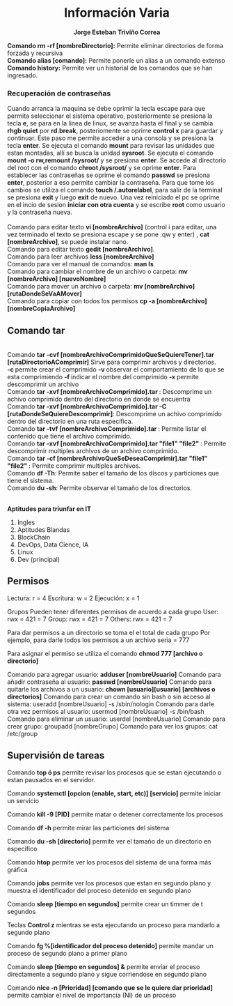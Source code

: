 <h1 align="center ">Información Varia</h1>
<p align="center">
<b>Jorge Esteban Triviño Correa</b>
</p>
<b>Comando rm -rf [nombreDirectorio]:</b> Permite eliminar directorios de forma forzada y recursiva
<br>
<b>Comando alias [comando]:</b> Permite ponerle un alias a un comando extenso
<br>
<b>Comando history:</b> Permite ver un historial de los comandos que se han ingresado.
<br>
<h3>Recuperación de contraseñas</h3>
Cuando arranca la maquina se debe oprimir la tecla escape para que permita seleccionar el sistema operativo, posteriormente se presiona la tecla <b>e</b>, se para en la linea de linux, se avanza hasta el final y se cambia <b>rhgb quiet</b> por <b>rd.break</b>, posteriomente se oprime <b>control x</b> para guardar y continuar. Este paso me permite acceder a una consola y se presiona la tecla <b>enter</b>. Se ejecuta el comando <b>mount</b> para revisar las unidades que estan montadas, allí se busca la unidad <b>sysroot</b>. Se ejecuta el comando <b>mount -o rw,remount /sysroot/</b> y se presiona <b>enter</b>. Se accede al directorio del root con el comando <b>chroot /sysroot/</b> y se oprime <b>enter</b>. Para establecer las contraseñas se oprime el comando <b>passwd</b> se presiona <b>enter</b>, posterior a eso permite cambiar la contraseña. Para que tome los cambios se utiliza el comando <b>touch /.autorelabel</b>, para salir de la terminal se presiona <b>exit</b> y luego <b>exit</b> de nuevo. Una vez reiniciado el pc se oprime en el incio de sesion <b>iniciar con otra cuenta</b> y se escribe <b>root</b> como usuario y la contraseña nueva. 
<br>
<br>
Comando para editar texto <b>vi [nombreArchivo]</b> (control i para editar, una vez terminado el texto se presiona escape y se pone :qw y enter) , <b>cat [nombreArchivo]</b>, se puede instalar nano. 
<br>
Comando para editar texto <b>gedit [nombreArchivo]</b>.
<br>
Comando para leer archivos <b> less [nombreArchivo] </b>
<br>
Comando para ver el manual de comandos: <b>man ls</b>
<br>
Comando para cambiar el nombre de un archivo o carpeta: <b>mv [nombreArchivo] [nuevoNombre]</b>
<br>
Comando para mover un archivo o carpeta: <b>mv [nombreArchivo] [rutaDondeSeVaAMover]</b>
<br>
Comando para copiar con todos los permisos <b>cp -a [nombreArchivo] [nombreCopiaArchivo]</b>
<br>
<b><h2>Comando tar</h2></b>
<br>
Comando <b>tar -cvf [nombreArchivoComprimidoQueSeQuiereTener].tar [rutaDirectorioAComprimir]</b> Sirve para comprimir archivos y directorios. 
<br>
<b>-c </b>permite crear el comprimido
<b>-v </b>observar el comportamiento de lo que se esta comprimiendo
<b>-f </b>indicar el nombre del comprimido
<b>-x </b>permite descomprimir un archivo
<br>
Comando <b>tar -xvf [nombreArchivoComprimido].tar </b>: Descomprime un achivo comprimido dentro del directorio en donde se encuentra
<br>
Comando <b>tar -xvf [nombreArchivoComprimido].tar -C [rutaDondeSeQuiereDescomprimir]</b>: Descomprime un achivo comprimido dentro del directorio en una ruta específica.
<br>
Comando <b>tar -tvf [nombreArchivoComprimido].tar </b>: Permite listar el contenido que tiene el archivo comprimido.
<br>
Comando <b>tar -xvf [nombreArchivoComprimido].tar "file1" "file2" </b>: Permite descomprimir multiples archivos de un archivo comprimido.
<br>
Comando <b>tar -cf [nombreArchivoQueSeDeseaComprimir].tar "file1" "file2" </b>: Permite comprimir multiples archivos.
<br>
Comando <b>df -Th</b>: Permite saber el tamaño de los discos y particiones que tiene el sistema.
<br>
Comando <b>du -sh</b>: Permite observar el tamaño de los directorios.
<br>
<br>

<strong>Aptitudes para triunfar en IT</strong>
<ol>
  <li>Ingles</li>
  <li>Aptitudes Blandas</li>
  <li>BlockChain</li>
  <li>DevOps, Data Cience, IA</li>
  <li>Linux</li>
  <li>Dev (principal)</li>
</ol>

<h2><strong>Permisos</strong></h2>

Lectura: r = 4
Escritura: w = 2
Ejecución: x = 1

Grupos
Pueden tener diferentes permisos de acuerdo a cada grupo
User: rwx = 421 = 7
Group: rwx = 421 = 7
Others: rwx = 421 = 7

Para dar permisos a un directorio se toma el el total de cada grupo
Por ejemplo, para darle todos los permisos a un archivo seria = 777

Para asignar el permiso se utiliza el comando <strong>chmod 777 [archivo o directorio]</strong>

Comando para agregar usuario: <strong>adduser [nombreUsuario]</strong>
Comando para añadir contraseña al usuario: <strong>passwd [nombreUsuario]</strong>
Comando para quitarle los archivos a un usuario: <strong>chown [usuario][usuario] [archivos o directorios]</strong>
Comando para crear un comando sin bash o sin acceso al sistema: useradd [nombreUsuario] -s /sbin/nologin
Comando para darle otra vez permisos al usuario: usermod [nombreUsuario] -s /bin/bash
Comando para eliminar un usuario: userdel [nombreUsuario]
Comando para crear grupo: groupadd [nombreGrupo]
Comando para ver los grupos: cat /etc/group

<h2>Supervisión de tareas</h2>

Comando <strong>top ó ps</strong> permite revisar los procesos que se estan ejecutando o estan pausados en el servidor.

Comando <strong>systemctl [opcion (enable, start, etc)] [servicio]</strong> permite iniciar un servicio

Comando <strong>kill -9 [PID]</strong> permite matar o detener correctamente los procesos

Comando <strong>df -h</strong> permite mirar las particiones del sistema

Comando <strong>du -sh [directorio]</strong> permite ver el tamaño de un directorio en específico

Comando <strong>htop</strong> permite ver los procesos del sistema de una forma más gráfica

Comando <strong>jobs</strong> permite ver los procesos que estan en segundo plano y muestra el identificador del proceso detenido en segundo plano

Comando <strong>sleep [tiempo en segundos]</strong> permite crear un timmer de t segundos

Teclas <strong>Control z</strong> mientras se esta ejecutando un proceso para mandarlo a segundo plano

Comando <strong>fg %[identificador del proceso detenido]</strong> permite mandar un proceso de segundo plano a primer plano

Comando <strong>sleep [tiempo en segundos] &</strong> permite enviar el proceso directamente a segundo plano y sigue corriendose en segundo plano

Comando <strong>nice -n [Prioridad] [comando que se le quiere dar prioridad]</strong> permite cambiar el nivel de importancia (NI) de un proceso

